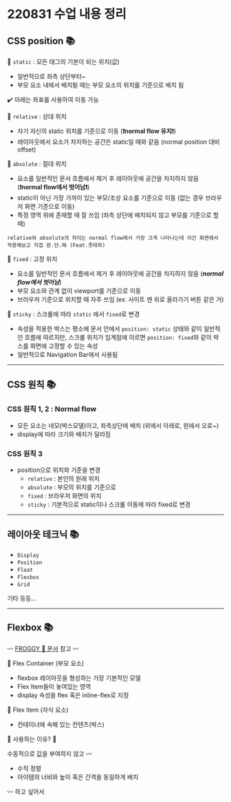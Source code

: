 # 220831 수업 내용 정리

## CSS position 📚

🔸 `static` : 모든 태그의 기본이 되는 위치(값)
* 일반적으로 좌측 상단부터~
* 부모 요소 내에서 배치될 때는 부모 요소의 위치를 기준으로 배치 됨

✔️ 아래는 좌표를 사용하여 이동 가능

🔸 `relative` : 상대 위치
* 자기 자신의 static 위치를 기준으로 이동 (**❗️normal flow 유지❗️**)
* 레이아웃에서 요소가 차지하는 공간은 static일 때와 같음 (normal position 대비 offset)

🔸 `absolute` : 절대 위치
* 요소를 일반적인 문서 흐름에서 제거 후 레이아웃에 공간을 차지하지 않음 (**❗️normal flow에서 벗어남❗️**)
* static이 아닌 가장 가까이 있는 부모/조상 요소를 기준으로 이동 (없는 경우 브라우저 화면 기준으로 이동)
* 특정 영역 위에 존재할 때 잘 쓰임 (좌측 상단에 배치되지 않고 부모를 기준으로 할 때)

`relative와 absolute의 차이는 normal flow에서 가장 크게 나타나는데 이건 화면에서 적용해보고 직접 판.단.해 (Feat.줏대좌)`

🔸 `fixed` : 고정 위치
* 요소를 일반적인 문서 흐름에서 제거 후 레이아웃에 공간을 차지하지 않음 (***normal flow에서 벗어남***)
* 부모 요소와 관계 없이 viewport를 기준으로 이동
* 브라우저 기준으로 위치할 때 자주 쓰임 (ex. 사이트 맨 위로 올라가기 버튼 같은 거)

🔸 `sticky` : 스크롤에 따라 `static` 에서 `fixed`로 변경
* 속성을 적용한 박스는 평소에 문서 안에서 `position: static` 상태와 같이 일반적인 흐름에 따르지만, 스크롤 위치가 임계점에 이르면 `position: fixed`와 같이 박스를 화면에 고정할 수 있는 속성
* 일반적으로 Navigation Bar에서 사용됨


-------

## CSS 원칙 📚

### CSS 원칙 1, 2 : Normal flow
* 모든 요소는 네모(박스모델)이고, 좌측상단에 배치 (위에서 아래로, 왼에서 오로~)
* display에 따라 크기와 배치가 달라짐

### CSS 원칙 3
* position으로 위치와 기준을 변경
  * `relative` : 본인의 원래 위치
  * `absolute` : 부모의 위치를 기준으로
  * `fixed` : 브라우저 화면의 위치
  * `sticky` : 기본적으로 static이나 스크롤 이동에 따라 fixed로 변경

------

## 레이아웃 테크닉 📚

* `Display`
* `Position`
* `Float`
* `Flexbox`
* `Grid`

기타 등등...

-----

## Flexbox 📚
〰️ [FROGGY 🐸 문서](https://github.com/yangu1455/TIL/blob/master/220831%20WEB%203%EC%9D%BC%EC%B0%A8/FLEXBOX%20FROGGY.md) 참고 〰️

🔸 Flex Container (부모 요소)
* flexbox 레이아웃을 형성하는 가장 기본적인 모델
* Flex Item들이 놓여있는 영역
* display 속성을 flex 혹은 inline-flex로 지정

🔸 Flex Item (자식 요소)
* 컨테이너에 속해 있는 컨텐츠(박스)


🔸 사용하는 이유? 🤔

수동적으로 값을 부여하지 않고 〰️

* 수직 정렬
* 아이템의 너비와 높이 혹은 간격을 동일하게 배치

〰️ 하고 싶어서